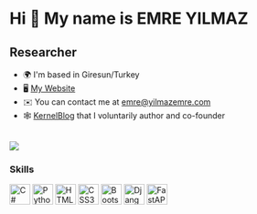 Hi 👋 My name is EMRE YILMAZ
============================

Researcher
-------------------------

*   🌍  I'm based in Giresun/Turkey
*   🖥️  [My Website](http://yilmazemre.com)
*   ✉️  You can contact me at [emre@yilmazemre.com](mailto:emre@yilmazemre.com)
*   🕸️  [KernelBlog](http://kernelblog.org) that I voluntarily author and co-founder <br><br>

<a href="https://www.github.com/yilmazemrecom" target="_blank" rel="noreferrer"><img src="https://img.shields.io/github/followers/yilmazemrecom?logo=github&style=for-the-badge&color=0891b2&labelColor=1c1917" /></a>

### Skills 
<p align="left">
<a href="https://docs.microsoft.com/en-us/dotnet/csharp/" target="_blank" rel="noreferrer"><img src="https://raw.githubusercontent.com/danielcranney/readme-generator/main/public/icons/skills/csharp-colored.svg" width="36" height="36" alt="C#" /></a>
<a href="https://www.python.org/" target="_blank" rel="noreferrer"><img src="https://raw.githubusercontent.com/danielcranney/readme-generator/main/public/icons/skills/python-colored.svg" width="36" height="36" alt="Python" /></a>
<a href="https://developer.mozilla.org/en-US/docs/Glossary/HTML5" target="_blank" rel="noreferrer"><img src="https://raw.githubusercontent.com/danielcranney/readme-generator/main/public/icons/skills/html5-colored.svg" width="36" height="36" alt="HTML5" /></a>
<a href="https://www.w3.org/TR/CSS/#css" target="_blank" rel="noreferrer"><img src="https://raw.githubusercontent.com/danielcranney/readme-generator/main/public/icons/skills/css3-colored.svg" width="36" height="36" alt="CSS3" /></a>
<a href="https://getbootstrap.com/" target="_blank" rel="noreferrer"><img src="https://raw.githubusercontent.com/danielcranney/readme-generator/main/public/icons/skills/bootstrap-colored.svg" width="36" height="36" alt="Bootstrap" /></a>
<a href="https://www.djangoproject.com/" target="_blank" rel="noreferrer"><img src="https://static.djangoproject.com/img/logos/django-logo-negative.svg" width="" height="36" alt="Django" /></a>
<a href="https://fastapi.tiangolo.com/" target="_blank" rel="noreferrer"><img src="https://icon.icepanel.io/Technology/svg/FastAPI.svg" width="" height="36" alt="FastAPI" /></a>

</p>
                    
